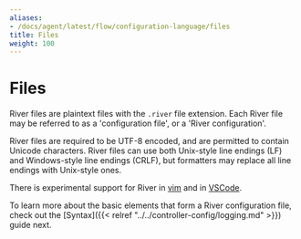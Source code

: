 ```yaml
---
aliases:
- /docs/agent/latest/flow/configuration-language/files
title: Files
weight: 100
---
```


# Files
River files are plaintext files with the `.river` file extension. Each River
file may be referred to as a 'configuration file', or a 'River configuration'.

River files are required to be UTF-8 encoded, and are permitted to contain
Unicode characters. River files can use both Unix-style line endings (LF) and
Windows-style line endings (CRLF), but formatters may replace all line endings
with Unix-style ones.

There is experimental support for River in
[vim](https://github.com/rfratto/vim-river) and in
[VSCode](https://github.com/rfratto/vscode-river).

To learn more about the basic elements that form a River configuration file,
check out the [Syntax]({{< relref "../../controller-config/logging.md" >}})
guide next.
